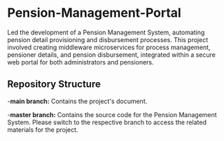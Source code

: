 # Pension-Management-Portal
Led the development of a Pension Management System, automating pension detail provisioning and disbursement processes. This project involved creating middleware microservices for process management, pensioner details, and pension disbursement, integrated within a secure web portal for both administrators and pensioners.
## Repository Structure
-**main branch:**
Contains the project's document.

-**master branch:**
Contains the source code for the Pension Management System.
Please switch to the respective branch to access the related materials for the project.

